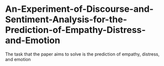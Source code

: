 # An-Experiment-of-Discourse-and-Sentiment-Analysis-for-the-Prediction-of-Empathy-Distress-and-Emotion
The task that the paper aims to solve is the prediction of empathy, distress, and emotion
